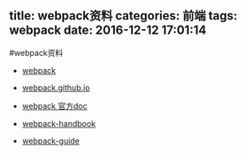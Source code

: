 title: webpack资料
categories: 前端
tags: webpack
date: 2016-12-12 17:01:14
---


#webpack资料


* [webpack](https://github.com/webpack/webpack)

* [webpack.github.io](https://webpack.github.io/)

* [webpack 官方doc](http://webpack.github.io/docs/)

* [webpack-handbook](http://zhaoda.net/webpack-handbook/module-system.html)

* [webpack-guide](https://webpack.toobug.net/zh-cn/)

